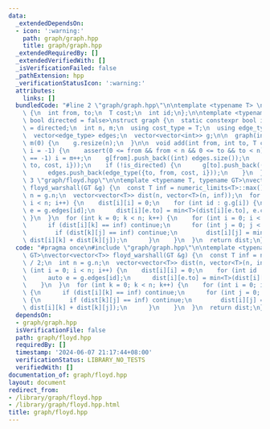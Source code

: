 ```yaml
---
data:
  _extendedDependsOn:
  - icon: ':warning:'
    path: graph/graph.hpp
    title: graph/graph.hpp
  _extendedRequiredBy: []
  _extendedVerifiedWith: []
  _isVerificationFailed: false
  _pathExtension: hpp
  _verificationStatusIcon: ':warning:'
  attributes:
    links: []
  bundledCode: "#line 2 \"graph/graph.hpp\"\n\ntemplate <typename T> \nstruct Edge\
    \ {\n  int from, to;\n  T cost;\n  int id;\n};\n\ntemplate <typename T = int,\
    \ bool directed = false>\nstruct graph {\n  static constexpr bool is_directed\
    \ = directed;\n  int n, m;\n  using cost_type = T;\n  using edge_type = Edge<T>;\n\
    \  vector<edge_type> edges;\n  vector<vector<int>> g;\n\n  graph(int _n) : n(_n),\
    \ m(0) {\n    g.resize(n);\n  }\n\n  void add(int from, int to, T cost = 1, int\
    \ i = -1) {\n    assert(0 <= from && from < n && 0 <= to && to < n);\n    if (i\
    \ == -1) i = m++;\n    g[from].push_back((int) edges.size());\n    edges.push_back(edge_type({from,\
    \ to, cost, i}));\n    if (!is_directed) {\n      g[to].push_back((int) edges.size());\n\
    \      edges.push_back(edge_type({to, from, cost, i}));\n    }\n  }\n};\n#line\
    \ 3 \"graph/floyd.hpp\"\n\ntemplate <typename T, typename GT>\nvector<vector<T>>\
    \ floyd_warshall(GT &g) {\n  const T inf = numeric_limits<T>::max() / 2;\n  int\
    \ n = g.n;\n  vector<vector<T>> dist(n, vector<T>(n, inf));\n  for (int i = 0;\
    \ i < n; i++) {\n    dist[i][i] = 0;\n    for (int id : g.g[i]) {\n      auto\
    \ e = g.edges[id];\n      dist[i][e.to] = min<T>(dist[i][e.to], e.cost);\n   \
    \ }\n  }\n  for (int k = 0; k < n; k++) {\n    for (int i = 0; i < n; i++) {\n\
    \      if (dist[i][k] == inf) continue;\n      for (int j = 0; j < n; j++) {\n\
    \        if (dist[k][j] == inf) continue;\n        dist[i][j] = min(dist[i][j],\
    \ dist[i][k] + dist[k][j]);\n      }\n    }\n  }\n  return dist;\n}\n"
  code: "#pragma once\n#include \"graph/graph.hpp\"\n\ntemplate <typename T, typename\
    \ GT>\nvector<vector<T>> floyd_warshall(GT &g) {\n  const T inf = numeric_limits<T>::max()\
    \ / 2;\n  int n = g.n;\n  vector<vector<T>> dist(n, vector<T>(n, inf));\n  for\
    \ (int i = 0; i < n; i++) {\n    dist[i][i] = 0;\n    for (int id : g.g[i]) {\n\
    \      auto e = g.edges[id];\n      dist[i][e.to] = min<T>(dist[i][e.to], e.cost);\n\
    \    }\n  }\n  for (int k = 0; k < n; k++) {\n    for (int i = 0; i < n; i++)\
    \ {\n      if (dist[i][k] == inf) continue;\n      for (int j = 0; j < n; j++)\
    \ {\n        if (dist[k][j] == inf) continue;\n        dist[i][j] = min(dist[i][j],\
    \ dist[i][k] + dist[k][j]);\n      }\n    }\n  }\n  return dist;\n}\n"
  dependsOn:
  - graph/graph.hpp
  isVerificationFile: false
  path: graph/floyd.hpp
  requiredBy: []
  timestamp: '2024-06-07 21:17:44+08:00'
  verificationStatus: LIBRARY_NO_TESTS
  verifiedWith: []
documentation_of: graph/floyd.hpp
layout: document
redirect_from:
- /library/graph/floyd.hpp
- /library/graph/floyd.hpp.html
title: graph/floyd.hpp
---
```


